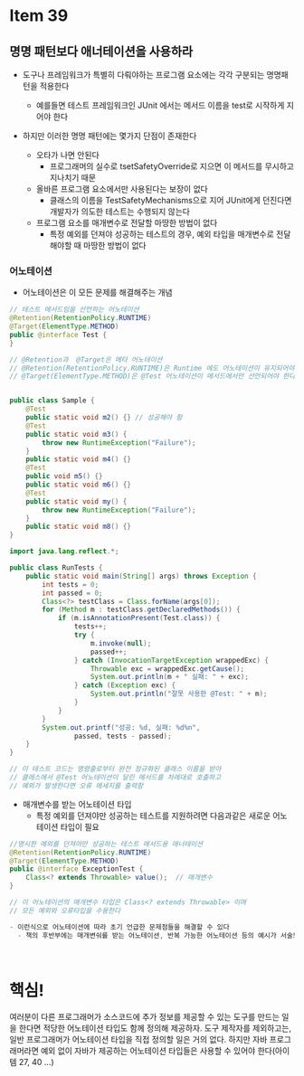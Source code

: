 # Item 39
## 명명 패턴보다 애너테이션을 사용하라

- 도구나 프레임워크가 특별히 다뤄야하는 프로그램 요소에는 각각 구분되는 명명패턴을 적용한다
  - 예를들면 테스트 프레임워크인 JUnit 에서는 메서드 이름을 test로 시작하게 지어야 한다
 
- 하지만 이러한 명명 패턴에는 몇가지 단점이 존재한다
  - 오타가 나면 안된다
    - 프로그래머의 실수로 tsetSafetyOverride로 지으면 이 메서드를 무시하고 지나치기 때문
  - 올바른 프로그램 요소에서만 사용된다는 보장이 없다
    - 클래스의 이름을 TestSafetyMechanisms으로 지어 JUnit에게 던진다면 개발자가 의도한 테스트는 수행되지 않는다
  - 프로그램 요소를 매개변수로 전달할 마땅한 방법이 없다
    - 특정 예외를 던져야 성공하는 테스트의 경우, 예외 타입을 매개변수로 전달해야할 때 마땅한 방법이 없다


### 어노테이션
- 어노테이션은 이 모든 문제를 해결해주는 개념




```java
// 테스트 메서드임을 선언하는 어노테이션
@Retention(RetentionPolicy.RUNTIME)
@Target(ElementType.METHOD)
public @interface Test {
}

// @Retention과  @Target은 메타 어노테이션
// @Retention(RetentionPolicy.RUNTIME)은 Runtime 에도 어노테이션이 유지되어야 한다는 의미이다.
// @Target(ElementType.METHOD)은 @Test 어노테이션이 메서드에서만 선언되어야 한다는 의미이다.


public class Sample {
    @Test
    public static void m2() {} // 성공해야 함
    @Test
    public static void m3() { 
        throw new RuntimeException("Failure");
    }
    public static void m4() {}
    @Test
    public void m5() {}
    public static void m6() {}
    @Test
    public static void my() {
        throw new RuntimeException("Failure");
    }
    public static void m8() {}
}

```

```java
import java.lang.reflect.*;

public class RunTests {
    public static void main(String[] args) throws Exception {
        int tests = 0;
        int passed = 0;
        Class<?> testClass = Class.forName(args[0]);
        for (Method m : testClass.getDeclaredMethods()) {
            if (m.isAnnotationPresent(Test.class)) {
                tests++;
                try {
                    m.invoke(null);
                    passed++;
                } catch (InvocationTargetException wrappedExc) {
                    Throwable exc = wrappedExc.getCause();
                    System.out.println(m + " 실패: " + exc);
                } catch (Exception exc) {
                    System.out.println("잘못 사용한 @Test: " + m);
                }
            }
        }
        System.out.printf("성공: %d, 실패: %d%n",
                passed, tests - passed);
    }
}

// 이 테스트 코드는 명령줄로부터 완전 정규화된 클래스 이름을 받아
// 클래스에서 @Test 어노테이션이 달린 메서드를 차례대로 호출하고
// 예외가 발생한다면 오류 메세지를 출력함
```

- 매개변수를 받는 어노테이션 타입
  - 특정 예외를 던져야만 성공하는 테스트를 지원하려면 다음과같은 새로운 어노테이션 타입이 필요
 
```java
//명시한 예외를 던져야만 성공하는 테스트 메서드용 애너테이션
@Retention(RetentionPolicy.RUNTIME)
@Target(ElementType.METHOD)
public @interface ExceptionTest {
    Class<? extends Throwable> value();  // 매개변수
}

// 이 어노테이션의 매개변수 타입은 Class<? extends Throwable> 이며
// 모든 예외와 오류타입을 수용한다

- 이런식으로 어노테이션에 따라 초기 언급한 문제점들을 해결할 수 있다
  - 책의 후반부에는 매개변숴를 받는 어노테이션, 반복 가능한 어노테이션 등의 예시가 서술되어 있다




```
# 핵심!

 여러분이 다른 프로그래머가 소스코드에 추가 정보를 제공할 수 있는 도구를 만드는 일을 한다면
적당한 어노테이션 타입도 함께 정의해 제공하자. 도구 제작자를 제외하고는, 일반 프로그래머가
어노테이션 타입을 직접 정의할 일은 거의 없다. 하지만 자바 프로그래머라면 예외 없이 자바가
제공하는 어노테이션 타입들은 사용할 수 있어야 한다(아이템 27, 40 ...)
```
